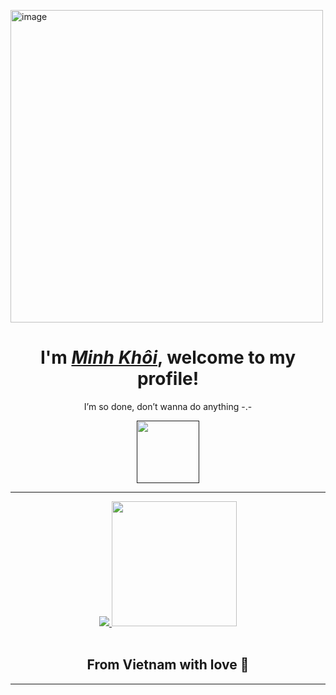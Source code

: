 <img width="500" height="500" alt="image" src="https://github.com/user-attachments/assets/61cdee21-8134-4ccc-bbad-dfea6b2d6e72" /><body>
  <div align="center">
    <h1>I'm <a href="https://minhkhoi84.github.io/"><i>Minh Khôi</i></a>, welcome to my profile!</h1>
    <p>I’m so done, don’t wanna do anything -.- </p>
    <a href="">
      <img width=100 src="https://i.imgur.com/fXYKU5q.png"/>
    </a>
  </div>
  <hr>
  <div align="center">
    <a href="https://discord.com/invite/mJtsHWEQAg">
      <img src="https://lanyard.kyrie25.dev/api/688967048541503506?gradient=E63C80-FFFFFF&showBanner=true&waveColor=F70767&imgStyle=square&imgBorderRadius=20px" />
    </a>
      <img  src="https://giphy.com/gifs/frog-toad-fric-tpVKvAabWt3G5csMkT" width="200" />
  </div>
  <br>
  <h2 align="center">From Vietnam with love 💖</h2>
  <hr>
</body>
